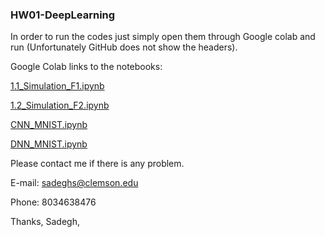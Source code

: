 ### HW01-DeepLearning

In order to run the codes just simply open them through Google colab and run (Unfortunately GitHub does not show the headers).

Google Colab links to the notebooks:

[1.1_Simulation_F1.ipynb](https://colab.research.google.com/github/sadeghitabas/CPSC8430-DeepLearning/blob/master/1.1_Simulation_F1.ipynb)

[1.2_Simulation_F2.ipynb](https://colab.research.google.com/github/sadeghitabas/CPSC8430-DeepLearning/blob/master/1.2_Simulation_F2.ipynb)

[CNN_MNIST.ipynb](https://colab.research.google.com/github/sadeghitabas/CPSC8430-DeepLearning/blob/master/CNN_MNIST.ipynb)

[DNN_MNIST.ipynb](https://colab.research.google.com/github/sadeghitabas/CPSC8430-DeepLearning/blob/master/DNN_MNIST.ipynb)


Please contact me if there is any problem. 

E-mail: sadeghs@clemson.edu 

Phone: 8034638476

Thanks,
Sadegh,
